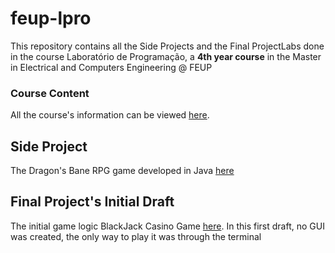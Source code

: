 # feup-lpro

This repository contains all the Side Projects and the Final ProjectLabs done in the course Laboratório de Programação, a **4th year course** in the Master in Electrical and Computers Engineering @ FEUP

### Course Content

All the course's information can be viewed [here](https://sigarra.up.pt/feup/pt/UCURR_GERAL.FICHA_UC_VIEW?pv_ocorrencia_id=436865).

## Side Project
The Dragon's Bane RPG game developed in Java [here](https://github.com/bgarrido7/FEUP_LPRO/tree/master/DungeonKeep)

## Final Project's Initial Draft
The initial game logic BlackJack Casino Game [here](https://github.com/bgarrido7/FEUP_LPRO/tree/master/BlackJack). In this first draft, no GUI was created, the only way to play it was through the terminal

